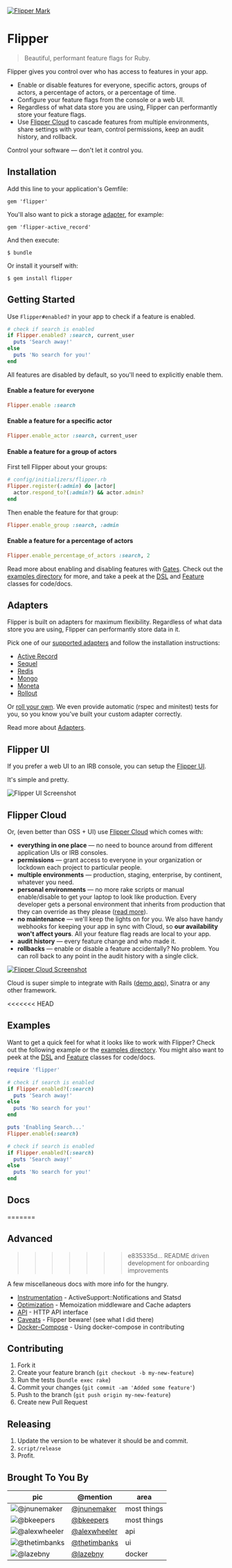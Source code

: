 [![Flipper Mark](docs/images/banner.jpg)](https://www.flippercloud.io)

# Flipper

> Beautiful, performant feature flags for Ruby.

Flipper gives you control over who has access to features in your app.

* Enable or disable features for everyone, specific actors, groups of actors, a percentage of actors, or a percentage of time.
* Configure your feature flags from the console or a web UI.
* Regardless of what data store you are using, Flipper can performantly store your feature flags.
* Use [Flipper Cloud](#flipper-cloud) to cascade features from multiple environments, share settings with your team, control permissions, keep an audit history, and rollback.

Control your software &mdash; don't let it control you.

## Installation

Add this line to your application's Gemfile:

    gem 'flipper'

You'll also want to pick a storage [adapter](#adapters), for example:

    gem 'flipper-active_record'

And then execute:

    $ bundle

Or install it yourself with:

    $ gem install flipper

## Getting Started

Use `Flipper#enabled?` in your app to check if a feature is enabled.

```ruby
# check if search is enabled
if Flipper.enabled? :search, current_user
  puts 'Search away!'
else
  puts 'No search for you!'
end
```

All features are disabled by default, so you'll need to explicitly enable them.

#### Enable a feature for everyone

```ruby
Flipper.enable :search
```

#### Enable a feature for a specific actor

```ruby
Flipper.enable_actor :search, current_user
```

#### Enable a feature for a group of actors

First tell Flipper about your groups:

```ruby
# config/initializers/flipper.rb
Flipper.register(:admin) do |actor|
  actor.respond_to?(:admin?) && actor.admin?
end
```

Then enable the feature for that group:

```ruby
Flipper.enable_group :search, :admin
```

#### Enable a feature for a percentage of actors

```ruby
Flipper.enable_percentage_of_actors :search, 2
```


Read more about enabling and disabling features with [Gates](docs/Gates.md). Check out the [examples directory](examples/) for more, and take a peek at the [DSL](lib/flipper/dsl.rb) and [Feature](lib/flipper/feature.rb) classes for code/docs.

## Adapters

Flipper is built on adapters for maximum flexibility. Regardless of what data store you are using, Flipper can performantly store data in it.

Pick one of our [supported adapters](docs/Adapters.md#officially-supported) and follow the installation instructions:

* [Active Record](docs/active_record/README.md)
* [Sequel](docs/sequel/README.md)
* [Redis](docs/redis/README.md)
* [Mongo](docs/mongo/README.md)
* [Moneta](docs/moneta/README.md)
* [Rollout](docs/rollout/README.md)

Or [roll your own](docs/Adapters.md#roll-your-own). We even provide automatic (rspec and minitest) tests for you, so you know you've built your custom adapter correctly.

Read more about [Adapters](docs/Adapters.md).

## Flipper UI

If you prefer a web UI to an IRB console, you can setup the [Flipper UI](docs/ui/README.md).

It's simple and pretty.

![Flipper UI Screenshot](docs/ui/images/feature.png)



## Flipper Cloud

Or, (even better than OSS + UI) use [Flipper Cloud](https://www.flippercloud.io) which comes with:

* **everything in one place** &mdash; no need to bounce around from different application UIs or IRB consoles.
* **permissions** &mdash; grant access to everyone in your organization or lockdown each project to particular people.
* **multiple environments** &mdash; production, staging, enterprise, by continent, whatever you need.
* **personal environments** &mdash; no more rake scripts or manual enable/disable to get your laptop to look like production. Every developer gets a personal environment that inherits from production that they can override as they please ([read more](https://www.johnnunemaker.com/flipper-cloud-environments/)).
* **no maintenance** &mdash; we'll keep the lights on for you. We also have handy webhooks for keeping your app in sync with Cloud, so **our availability won't affect yours**. All your feature flag reads are local to your app.
* **audit history** &mdash; every feature change and who made it.
* **rollbacks** &mdash; enable or disable a feature accidentally? No problem. You can roll back to any point in the audit history with a single click.

[![Flipper Cloud Screenshot](docs/images/flipper_cloud.png)](https://www.flippercloud.io)

Cloud is super simple to integrate with Rails ([demo app](https://github.com/fewerandfaster/flipper-rails-demo)), Sinatra or any other framework.

<<<<<<< HEAD
## Examples

Want to get a quick feel for what it looks like to work with Flipper? Check out the following example or the [examples directory](examples/). You might also want to peek at the [DSL](lib/flipper/dsl.rb) and [Feature](lib/flipper/feature.rb) classes for code/docs.

```ruby
require 'flipper'

# check if search is enabled
if Flipper.enabled?(:search)
  puts 'Search away!'
else
  puts 'No search for you!'
end

puts 'Enabling Search...'
Flipper.enable(:search)

# check if search is enabled
if Flipper.enabled?(:search)
  puts 'Search away!'
else
  puts 'No search for you!'
end
```

## Docs
=======
## Advanced
>>>>>>> e835335d... README driven development for onboarding improvements

A few miscellaneous docs with more info for the hungry.

* [Instrumentation](docs/Instrumentation.md) - ActiveSupport::Notifications and Statsd
* [Optimization](docs/Optimization.md) - Memoization middleware and Cache adapters
* [API](docs/api/README.md) - HTTP API interface
* [Caveats](docs/Caveats.md) - Flipper beware! (see what I did there)
* [Docker-Compose](docs/DockerCompose.md) - Using docker-compose in contributing

## Contributing

1. Fork it
2. Create your feature branch (`git checkout -b my-new-feature`)
3. Run the tests (`bundle exec rake`)
4. Commit your changes (`git commit -am 'Added some feature'`)
5. Push to the branch (`git push origin my-new-feature`)
6. Create new Pull Request

## Releasing

1. Update the version to be whatever it should be and commit.
2. `script/release`
3. Profit.

## Brought To You By

| pic | @mention | area |
|---|---|---|
| ![@jnunemaker](https://avatars3.githubusercontent.com/u/235?s=64) | [@jnunemaker](https://github.com/jnunemaker) | most things |
| ![@bkeepers](https://avatars3.githubusercontent.com/u/173?s=64) | [@bkeepers](https://github.com/bkeepers) | most things |
| ![@alexwheeler](https://avatars3.githubusercontent.com/u/3260042?s=64) | [@alexwheeler](https://github.com/alexwheeler) | api |
| ![@thetimbanks](https://avatars1.githubusercontent.com/u/471801?s=64) | [@thetimbanks](https://github.com/thetimbanks) | ui |
| ![@lazebny](https://avatars1.githubusercontent.com/u/6276766?s=64) | [@lazebny](https://github.com/lazebny) | docker |
